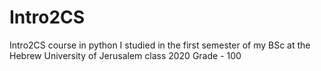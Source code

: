# Intro2CS
Intro2CS course in python I studied in the first semester of my BSc at the Hebrew University of Jerusalem class 2020 
Grade - 100
